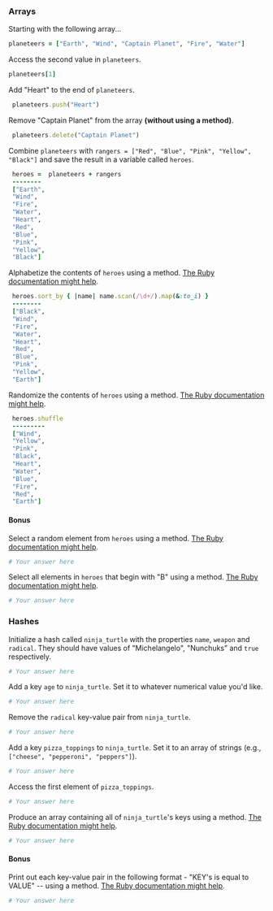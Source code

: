 ### Arrays

Starting with the following array...

```rb
planeteers = ["Earth", "Wind", "Captain Planet", "Fire", "Water"]
```

Access the second value in `planeteers`.

```rb
planeteers[1]
```

Add "Heart" to the end of `planeteers`.

```rb
 planeteers.push("Heart")
```

Remove "Captain Planet" from the array **(without using a method)**.

```rb
 planeteers.delete("Captain Planet")
```

Combine `planeteers` with `rangers = ["Red", "Blue", "Pink", "Yellow", "Black"]` and save the result in a variable called `heroes`.

```rb
 heroes =  planeteers + rangers
 --------
 ["Earth",
 "Wind",
 "Fire",
 "Water",
 "Heart",
 "Red",
 "Blue",
 "Pink",
 "Yellow",
 "Black"]

```

Alphabetize the contents of `heroes` using a method. [The Ruby documentation might help](http://ruby-doc.org/core-2.6.1/Array.html).

```rb
 heroes.sort_by { |name| name.scan(/\d+/).map(&:to_i) }
 --------
 ["Black",
 "Wind",
 "Fire",
 "Water",
 "Heart",
 "Red",
 "Blue",
 "Pink",
 "Yellow",
 "Earth"]

```

Randomize the contents of `heroes` using a method. [The Ruby documentation might help](http://ruby-doc.org/core-2.6.1/Array.html).

```rb
 heroes.shuffle
 ---------
 ["Wind",
 "Yellow",
 "Pink",
 "Black",
 "Heart",
 "Water",
 "Blue",
 "Fire",
 "Red",
 "Earth"]
```

#### Bonus

Select a random element from `heroes` using a method. [The Ruby documentation might help](http://ruby-doc.org/core-2.6.1/Array.html).

```rb
# Your answer here
```

Select all elements in `heroes` that begin with "B" using a method. [The Ruby documentation might help](http://ruby-doc.org/core-2.6.1/Array.html).

```rb
# Your answer here
```

### Hashes

Initialize a hash called `ninja_turtle` with the properties `name`, `weapon` and `radical`. They should have values of "Michelangelo", "Nunchuks" and `true` respectively.

```rb
# Your answer here
```

Add a key `age` to `ninja_turtle`. Set it to whatever numerical value you'd like.

```rb
# Your answer here
```

Remove the `radical` key-value pair from `ninja_turtle`.

```rb
# Your answer here
```

Add a key `pizza_toppings` to `ninja_turtle`. Set it to an array of strings (e.g., `["cheese", "pepperoni", "peppers"]`).

```rb
# Your answer here
```

Access the first element of `pizza_toppings`.

```rb
# Your answer here
```

Produce an array containing all of `ninja_turtle`'s keys using a method. [The Ruby documentation might help](http://ruby-doc.org/core-1.9.3/Hash.html).

```rb
# Your answer here
```

#### Bonus

Print out each key-value pair in the following format - "KEY's is equal to VALUE" -- using a method. [The Ruby documentation might help](http://ruby-doc.org/core-1.9.3/Hash.html).

```rb
# Your answer here
```
